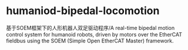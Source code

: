 # humaniod-bipedal-locomotion
基于SOEM框架下的人形机器人双足驱动程序/A real-time bipedal motion control system for humanoid robots, driven by motors over the EtherCAT fieldbus using the SOEM (Simple Open EtherCAT Master) framework.
